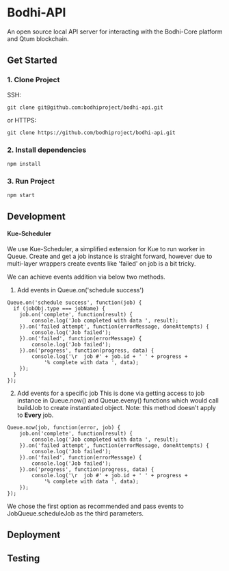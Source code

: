 # Bodhi-API
An open source local API server for interacting with the Bodhi-Core platform and Qtum blockchain.

## Get Started

### 1. Clone Project
SSH: 
```
git clone git@github.com:bodhiproject/bodhi-api.git
```
or HTTPS: 
```
git clone https://github.com/bodhiproject/bodhi-api.git
```

### 2. Install dependencies 
```
npm install
```

### 3. Run Project
```
npm start
```

## Development

#### Kue-Scheduler

We use Kue-Scheduler, a simplified extension for Kue to run worker in Queue. Create and get a job instance is straight forward, however due to multi-layer wrappers create events like 'failed' on job is a bit tricky.

We can achieve events addition via below two methods.

1. Add events in Queue.on('schedule success')

```
Queue.on('schedule success', function(job) {
  if (jobObj.type === jobName) {
    job.on('complete', function(result) {
        console.log('Job completed with data ', result);
    }).on('failed attempt', function(errorMessage, doneAttempts) {
        console.log('Job failed');
    }).on('failed', function(errorMessage) {
        console.log('Job failed');
    }).on('progress', function(progress, data) {
        console.log('\r  job #' + job.id + ' ' + progress +
            '% complete with data ', data);
    });
  }
});
```

2. Add events for a specific job
This is done via getting access to job instance in Queue.now() and Queue.eveny() functions which would call buildJob to create instantiated object. Note: this method doesn't apply to __Every__ job.

```
Queue.now(job, function(error, job) {
    job.on('complete', function(result) {
        console.log('Job completed with data ', result);
    }).on('failed attempt', function(errorMessage, doneAttempts) {
        console.log('Job failed');
    }).on('failed', function(errorMessage) {
        console.log('Job failed');
    }).on('progress', function(progress, data) {
        console.log('\r  job #' + job.id + ' ' + progress +
            '% complete with data ', data);
    });
});
```

We chose the first option as recommended and pass events to JobQueue.scheduleJob as the third parameters.

## Deployment

## Testing

